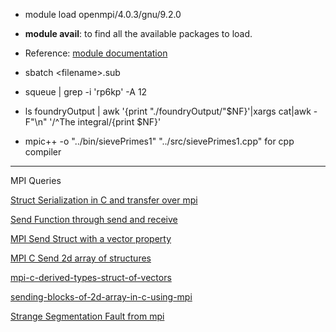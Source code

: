 * module load openmpi/4.0.3/gnu/9.2.0

* **module avail**: to find all the available packages to load.

* Reference: [module documentation](https://curc.readthedocs.io/en/latest/compute/modules.html)

* sbatch \<filename\>.sub

* squeue | grep -i 'rp6kp' -A 12

* ls foundryOutput | awk '{print "./foundryOutput/"$NF}'|xargs cat|awk -F"\n" '/^The integral/{print $NF}'

* mpic++ -o "../bin/sievePrimes1" "../src/sievePrimes1.cpp" for cpp compiler

---
MPI Queries

[Struct Serialization in C and transfer over mpi](https://stackoverflow.com/questions/9864510/struct-serialization-in-c-and-transfer-over-mpi)

[Send Function through send and receive](https://stackoverflow.com/questions/35868050/mpi-broadcast-variable-of-auto-type)

[MPI Send Struct with a vector property](https://stackoverflow.com/questions/36021305/mpi-send-struct-with-a-vector-property-in-c)

[MPI C Send 2d array of structures](https://stackoverflow.com/questions/20228772/mpi-c-send-2d-array-of-structures)

[mpi-c-derived-types-struct-of-vectors](https://stackoverflow.com/questions/18992701/mpi-c-derived-types-struct-of-vectors)

[sending-blocks-of-2d-array-in-c-using-mpi](https://stackoverflow.com/questions/9269399/sending-blocks-of-2d-array-in-c-using-mpi/9271753#9271753)

[Strange Segmentation Fault from mpi](https://stackoverflow.com/questions/12212476/strange-segmentation-fault-from-mpi)
